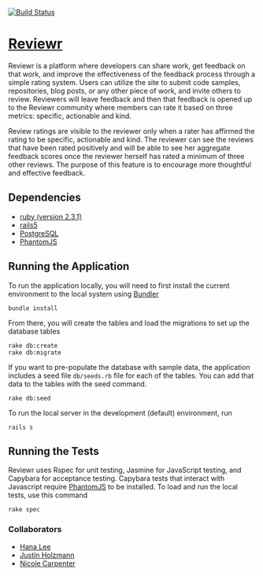 [![Build Status](https://travis-ci.org/NicoleCarpenter/reviewr.svg?branch=master)](https://travis-ci.org/NicoleCarpenter/reviewr)

# [Reviewr](http://reviewr-app.herokuapp.com/)

Reviewr is a platform where developers can share work, get feedback on that work, and improve the effectiveness of the feedback process through a simple rating system. Users can utilize the site to submit code samples, repositories, blog posts, or any other piece of work, and invite others to review. Reviewers will leave feedback and then that feedback is opened up to the Reviewr community where members can rate it based on three metrics: specific, actionable and kind.

Review ratings are visible to the reviewer only when a rater has affirmed the rating to be specific, actionable and kind. The reviewer can see the reviews that have been rated positively and will be able to see her aggregate feedback scores once the reviewer herself has rated a minimum of three other reviews. The purpose of this feature is to encourage more thoughtful and effective feedback.

## Dependencies

* [ruby (version 2.3.1)](https://www.ruby-lang.org/en/downloads/)
* [rails5](http://guides.rubyonrails.org/getting_started.html)
* [PostgreSQL](https://www.postgresql.org/download/)
* [PhantomJS](http://phantomjs.org/)

## Running the Application

To run the application locally, you will need to first install the current environment to the local system using [Bundler](http://bundler.io/)

```
bundle install
```

From there, you will create the tables and load the migrations to set up the database tables

```
rake db:create
rake db:migrate
```

If you want to pre-populate the database with sample data, the application includes a seed file `db/seeds.rb` file for each of the tables. You can add that data to the tables with the seed command. 

```
rake db:seed
```

To run the local server in the development (default) environment, run

```
rails s
```

## Running the Tests

Reviewr uses Rspec for unit testing, Jasmine for JavaScript testing, and Capybara for acceptance testing. Capybara tests that interact with Javascript require [PhantomJS](http://phantomjs.org/) to be installed. To load and run the local tests, use this command

```
rake spec
```

### Collaborators

* [Hana Lee](https://github.com/hnlee)
* [Justin Holzmann](https://github.com/jphoenx)
* [Nicole Carpenter](https://github.com/nicolecarpenter)